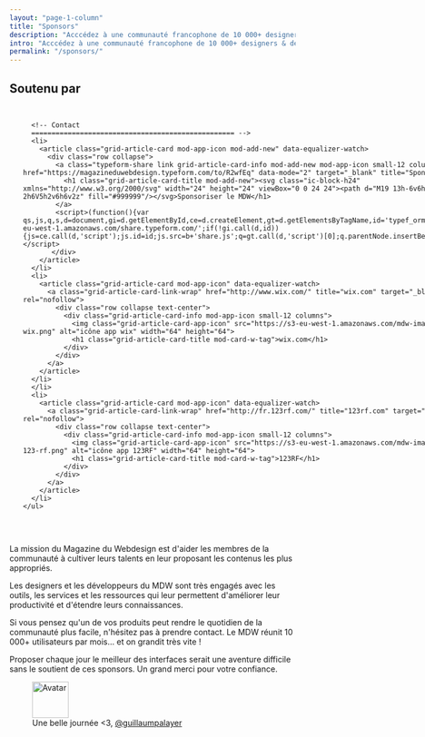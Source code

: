 ```yaml
---
layout: "page-1-column"
title: "Sponsors"
description: "Acccédez à une communauté francophone de 10 000+ designers & développeurs s'affairant chaque jour à rendre le web plus beau et plus rapide."
intro: "Acccédez à une communauté francophone de 10 000+ designers & développeurs s'affairant chaque jour à rendre le web plus beau et plus rapide."
permalink: "/sponsors/"
---
```


<h2 class="text-center">Soutenu par</h2>

<div class="row">
  <div class="small-12 columns">
    <ul class="small-block-grid-2 medium-block-grid-3 mod-grid-cross-nav mod-liste-index" data-equalizer>

      <!-- Contact
      ================================================== -->
      <li>
        <article class="grid-article-card mod-app-icon mod-add-new" data-equalizer-watch>
          <div class="row collapse">
            <a class="typeform-share link grid-article-card-info mod-add-new mod-app-icon small-12 columns" href="https://magazineduwebdesign.typeform.com/to/R2wfEq" data-mode="2" target="_blank" title="Sponsoriser le MDW">
              <h1 class="grid-article-card-title mod-add-new"><svg class="ic-block-h24" xmlns="http://www.w3.org/2000/svg" width="24" height="24" viewBox="0 0 24 24"><path d="M19 13h-6v6h-2v-6H5v-2h6V5h2v6h6v2z" fill="#999999"/></svg>Sponsoriser le MDW</h1>
            </a>
            <script>(function(){var qs,js,q,s,d=document,gi=d.getElementById,ce=d.createElement,gt=d.getElementsByTagName,id='typef_orm',b='https://s3-eu-west-1.amazonaws.com/share.typeform.com/';if(!gi.call(d,id)){js=ce.call(d,'script');js.id=id;js.src=b+'share.js';q=gt.call(d,'script')[0];q.parentNode.insertBefore(js,q)}})()</script>
           </div>
        </article>
      </li>
      <li>
        <article class="grid-article-card mod-app-icon" data-equalizer-watch>
          <a class="grid-article-card-link-wrap" href="http://www.wix.com/" title="wix.com" target="_blank" rel="nofollow">
            <div class="row collapse text-center">
              <div class="grid-article-card-info mod-app-icon small-12 columns">
                <img class="grid-article-card-app-icon" src="https://s3-eu-west-1.amazonaws.com/mdw-images/xsmall/logo-wix.png" alt="icône app wix" width="64" height="64">
                <h1 class="grid-article-card-title mod-card-w-tag">wix.com</h1>
              </div>
            </div>
          </a>
        </article>
      </li>
      </li>
      <li>
        <article class="grid-article-card mod-app-icon" data-equalizer-watch>
          <a class="grid-article-card-link-wrap" href="http://fr.123rf.com/" title="123rf.com" target="_blank" rel="nofollow">
            <div class="row collapse text-center">
              <div class="grid-article-card-info mod-app-icon small-12 columns">
                <img class="grid-article-card-app-icon" src="https://s3-eu-west-1.amazonaws.com/mdw-images/xsmall/logo-123-rf.png" alt="icône app 123RF" width="64" height="64">
                <h1 class="grid-article-card-title mod-card-w-tag">123RF</h1>
              </div>
            </div>
          </a>
        </article>
      </li>
    </ul>
  </div>
</div>
<br />

La mission du Magazine du Webdesign est d'aider les membres de la communauté à cultiver leurs talents en leur proposant les contenus les plus appropriés.

Les designers et les développeurs du MDW sont très engagés avec les outils, les services et les ressources qui leur permettent d'améliorer leur productivité et d'étendre leurs connaissances.

Si vous pensez qu'un de vos produits peut rendre le quotidien de la communauté plus facile, n'hésitez pas à prendre contact. Le MDW réunit 10 000+ utilisateurs par mois... et on grandit très vite !

Proposer chaque jour le meilleur des interfaces serait une aventure difficile sans le soutient de ces sponsors. Un grand merci pour votre confiance.

<figure class="text-center">
  <img class="rounded-img-d64 mod-avatar" src="{{ site.author.avatar | prepend:'https://s3-eu-west-1.amazonaws.com/mdw-images/large/' }}" alt="Avatar" width="64" height="64">
  <figcaption>Une belle journée <3, <a href="https://twitter.com/guillaumpalayer" title="Twitter @guillaumpalayer" target="_blank">@guillaumpalayer</a></figcaption>
</figure>
